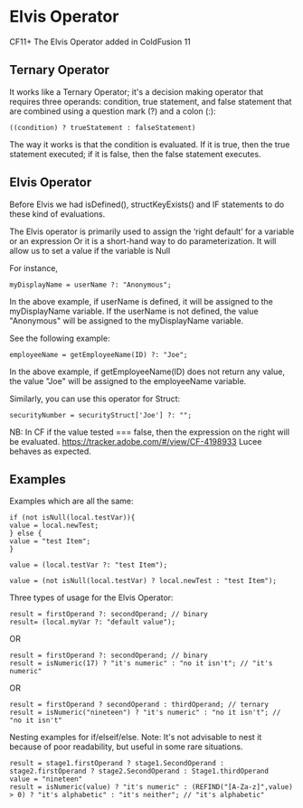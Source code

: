# Elvis Operator

CF11+ The Elvis Operator added in ColdFusion 11

## Ternary Operator

It works like a Ternary Operator; it's a decision making operator that requires three operands: condition, true statement, and false statement that are combined using a question mark (?) and a colon (:):

    ((condition) ? trueStatement : falseStatement)

The way it works is that the condition is evaluated. If it is true, then the true statement executed; if it is false, then the false statement executes.

## Elvis Operator

Before Elvis we had isDefined(), structKeyExists()  and IF statements to do these kind of evaluations.

The Elvis operator is primarily used to assign the ‘right default’ for a variable or an expression
Or it is a short-hand way to do parameterization. It will allow us to set a value if the variable is Null

For instance,

    myDisplayName = userName ?: "Anonymous";

In the above example, if userName is defined, it will be assigned to the myDisplayName variable. If the userName is not defined, the value "Anonymous" will be assigned to the myDisplayName variable.

See the following example:

    employeeName = getEmployeeName(ID) ?: "Joe";

In the above example, if getEmployeeName(ID) does not return any value, the value "Joe" will be assigned to the employeeName variable.

Similarly, you can use this operator for Struct:

    securityNumber = securityStruct['Joe'] ?: "";

NB: In CF if the value tested === false, then the expression on the right will be evaluated. https://tracker.adobe.com/#/view/CF-4198933 Lucee behaves as expected.

## Examples

Examples which are all the same:

    if (not isNull(local.testVar)){
    value = local.newTest;
    } else {
    value = "test Item";
    }

    value = (local.testVar ?: "test Item");

    value = (not isNull(local.testVar) ? local.newTest : "test Item");

Three types of usage for the Elvis Operator:

    result = firstOperand ?: secondOperand; // binary
    result= (local.myVar ?: "default value");

OR

    result = firstOperand ?: secondOperand; // binary
    result = isNumeric(17) ? "it's numeric" : "no it isn't"; // "it's numeric"

OR

    result = firstOperand ? secondOperand : thirdOperand; // ternary
    result = isNumeric("nineteen") ? "it's numeric" : "no it isn't"; // "no it isn't"

Nesting examples for if/elseif/else. Note: It's not advisable to nest it because of poor readability, but useful in some rare situations.

    result = stage1.firstOperand ? stage1.SecondOperand : stage2.firstOperand ? stage2.SecondOperand : Stage1.thirdOperand
    value = "nineteen"
    result = isNumeric(value) ? "it's numeric" : (REFIND("[A-Za-z]",value) > 0) ? "it's alphabetic" : "it's neither"; // "it's alphabetic"

